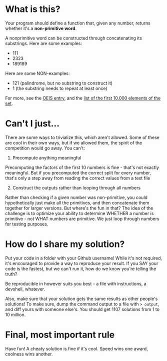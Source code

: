 # What is this?

Your program should define a function that, given any number, returns whether
it's a **non-primitive word**.

A nonprimitive word can be constructed through concatenating its substrings.
Here are some examples:

- 111
- 2323
- 189189

Here are some NON-examples:

- 121 (palindrome, but no substring to construct it)
- 1 (the substring needs to repeat at least once)

For more, see the [OEIS entry](https://oeis.org/A239019), and the [list of the
first 10,000 elements of the set](https://oeis.org/A239019/b239019.txt).

# Can't I just...

There are some ways to trivialize this, which aren't allowed. Some of these are
cool in their own ways, but if we allowed them, the spirit of the competition
would go away. You can't:

1. Precompute anything meaningful

Precomputing the factors of the first 10 numbers is fine - that's not exactly
meaningful. But if you precomputed the correct split for every number, that's
only a step away from reading the correct values from a text file

2. Construct the outputs rather than looping through all numbers

Rather than checking if a given number was non-primitive, you could
hypothetically just make all the primitives, and then concatenate them together
for larger versions. But where's the fun in that? The idea of the challenge is
to optimize your ability to determine WHETHER a number is primitive - not WHAT
numbers are primitive. We just loop through numbers for testing purposes.

# How do I share my solution?

Put your code in a folder with your Github username! While it's not required,
it's encouraged to provide a way to reproduce your result. If you SAY your code
is the fastest, but we can't run it, how do we know you're telling the truth?

Be reproducible in however suits you best - a file with instructions, a
devshell, whatever.

Also, make sure that your solution gets the same results as other people's
solutions! To make sure, dump the command output to a file with `> output`, and
diff yours with someone else's. You should get 1107 solutions from 1 to 10
million.

# Final, most important rule

Have fun! A cheaty solution is fine if it's cool. Speed wins one award, coolness
wins another.
